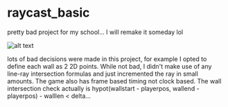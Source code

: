 # raycast_basic
pretty bad project for my school... I will remake it someday lol

![alt text](https://raw.githubusercontent.com/theo-walton/raycast_basic/master/wolfim)

lots of bad decisions were made in this project, for example I opted to define each wall as 2 2D points.
While not bad, I didn't make use of any line-ray intersection formulas and just incremented the ray in small amounts.
The game also has frame based timing not clock based.
The wall intersection check actually is hypot(wallstart - playerpos, wallend - playerpos) - walllen < delta...
